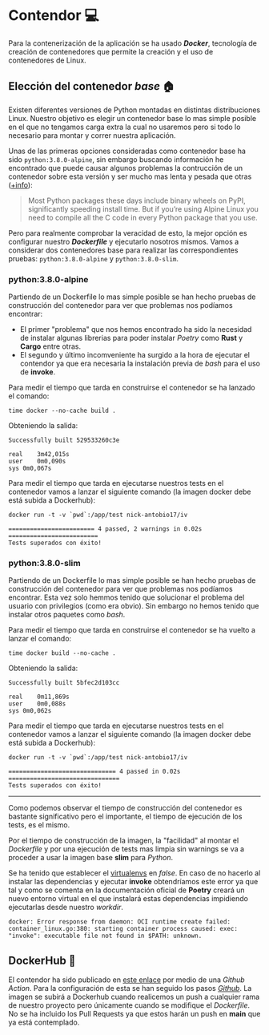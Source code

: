 # Contendor :computer:

Para la contenerización de la aplicación se ha usado _**Docker**_, tecnología de creación de contenedores que permite la creación y el uso de contenedores de Linux. 

## Elección del contenedor _base_ :house:

Existen diferentes versiones de Python montadas en distintas distribuciones Linux. Nuestro objetivo es elegir un contenedor base lo mas simple posible en el que no tengamos carga extra la cual no usaremos pero si todo lo necesario para montar y correr nuestra aplicación.

Unas de las primeras opciones consideradas como contenedor base ha sido `python:3.8.0-alpine`, sin embargo buscando información he encontrado que puede causar algunos problemas la contrucción de un contenedor sobre esta versión y ser mucho mas lenta y pesada que otras ([+info](https://pythonspeed.com/articles/alpine-docker-python/)):

> Most Python packages these days include binary wheels on PyPI, significantly speeding install time. But if you’re using Alpine Linux you need to compile all the C code in every Python package that you use.

Pero para realmente comprobar la veracidad de esto, la mejor opción es configurar nuestro _**Dockerfile**_ y ejecutarlo nosotros mismos. Vamos a considerar dos contenedores base para realizar las correspondientes pruebas: `python:3.8.0-alpine` y `python:3.8.0-slim`.

### python:3.8.0-alpine

Partiendo de un Dockerfile lo mas simple posible se han hecho pruebas de construcción del contenedor para ver que problemas nos podíamos encontrar:
- El primer "problema" que nos hemos encontrado ha sido la necesidad de instalar algunas librerias para poder instalar _Poetry_ como **Rust** y **Cargo** entre otras.
- El segundo y último incomveniente ha surgido a la hora de ejecutar el contendor ya que era necesaria la instalación previa de _bash_ para el uso de **invoke**.

Para medir el tiempo que tarda en construirse el contenedor se ha lanzado el comando:

```shell
time docker --no-cache build .
```

Obteniendo la salida:

```shell
Successfully built 529533260c3e

real	3m42,015s
user	0m0,090s
sys	0m0,067s
```

Para medir el tiempo que tarda en ejecutarse nuestros tests en el contenedor vamos a lanzar el siguiente comando (la imagen docker debe está subida a Dockerhub):

```shell
docker run -t -v `pwd`:/app/test nick-antobio17/iv
```

```shell
======================== 4 passed, 2 warnings in 0.02s =========================
Tests superados con éxito!
```

### python:3.8.0-slim

Partiendo de un Dockerfile lo mas simple posible se han hecho pruebas de construcción del contenedor para ver que problemas nos podíamos encontrar. Esta vez solo hemmos tenido que solucionar el problema del usuario con privilegios (como era obvio). Sin embargo no hemos tenido que instalar otros paquetes como _bash_.

Para medir el tiempo que tarda en construirse el contenedor se ha vuelto a lanzar el comando:

```shell
time docker build --no-cache .
```

Obteniendo la salida:

```shell
Successfully built 5bfec2d103cc

real	0m11,869s
user	0m0,088s
sys	0m0,062s
```

Para medir el tiempo que tarda en ejecutarse nuestros tests en el contenedor vamos a lanzar el siguiente comando (la imagen docker debe está subida a Dockerhub):

```shell
docker run -t -v `pwd`:/app/test nick-antobio17/iv
```

```shell
============================== 4 passed in 0.02s ===============================
Tests superados con éxito!
```

---

Como podemos observar el tiempo de construcción del contenedor es bastante significativo pero el importante, el tiempo de ejecución de los tests, es el mismo.

Por el tiempo de construcción de la imagen, la "facilidad" al montar el _Dockerfile_ y por una ejecución de tests mas limpia sin warnings se va a proceder a usar la imagen base **slim** para _Python_.

Se ha tenido que establecer el [virtualenvs](https://python-poetry.org/docs/configuration/#virtualenvscreate) en _false_. En caso de no hacerlo al instalar las dependencias y ejecutar **invoke** obtendríamos este error ya que tal y como se comenta en la documentación oficial de **Poetry** creará un nuevo entorno virtual en el que instalará estas dependencias impidiendo ejecutarlas desde nuestro _workdir_.

```shell
docker: Error response from daemon: OCI runtime create failed: container_linux.go:380: starting container process caused: exec: "invoke": executable file not found in $PATH: unknown.
```

## DockerHub :whale:

El contendor ha sido publicado en [este enlace](https://hub.docker.com/repository/docker/antobio17/iv/) por medio de una _Github Action_. Para la configuración de esta se han seguido los pasos [_Github_](https://docs.github.com/es/actions/publishing-packages/publishing-docker-images). La imagen se subirá a Dockerhub cuando realicemos un push a cualquier rama de nuestro proyecto pero únicamente cuando se modifique el _Dockerfile_. No se ha incluido los Pull Requests ya que estos harán un push en **main** que ya está contemplado.
